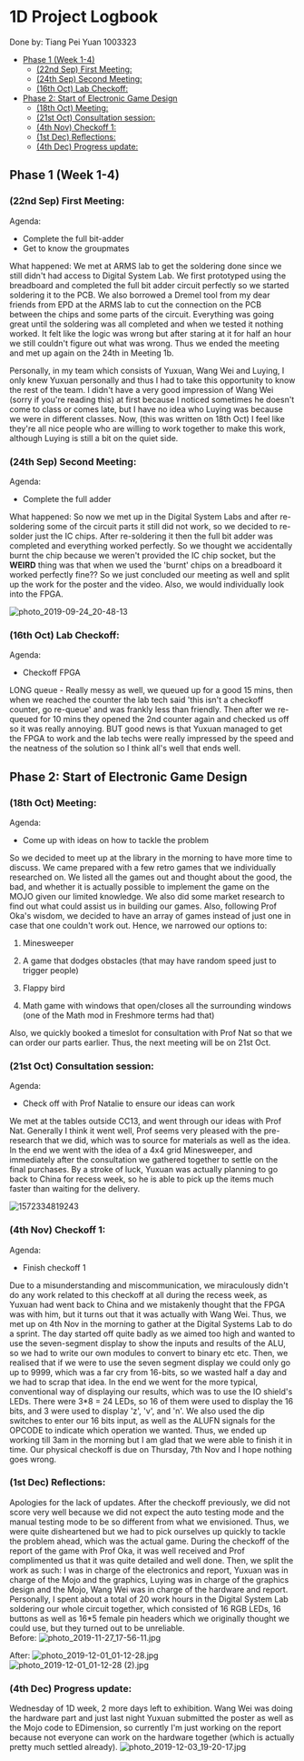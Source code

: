# 1D Project Logbook

Done by: Tiang Pei Yuan 1003323
<!-- TOC -->
- [ Phase 1 (Week 1-4) ](#p1)
  - [ (22nd Sep) First Meeting: ](#22sep)
  - [ (24th Sep) Second Meeting: ](#24sep)
  - [ (16th Oct) Lab Checkoff: ](#16oct)
- [ Phase 2: Start of Electronic Game Design ](#p2)
  - [ (18th Oct) Meeting: ](#18oct)
  - [ (21st Oct) Consultation session: ](#21oct)
  - [ (4th Nov) Checkoff 1: ](#4nov)
  - [ (1st Dec) Reflections:](#1dec)
  - [ (4th Dec) Progress update:](#4dec)
  

<!-- /TOC -->

<a name="p1"></a>
## Phase 1 (Week 1-4)
<a name="22sep"></a>
### (22nd Sep) First Meeting:

Agenda: 

- Complete the full bit-adder
- Get to know the groupmates

What happened: We met at ARMS lab to get the soldering done since we still didn't had access to Digital System Lab. We first prototyped using the breadboard and completed the full bit adder circuit perfectly so we started soldering it to the PCB. We also borrowed a Dremel tool from my dear friends from EPD at the ARMS lab to cut the connection on the PCB between the chips and some parts of the circuit. Everything was going great until the soldering was all completed and when we tested it nothing worked. It felt like the logic was wrong but after staring at it for half an hour we still couldn't figure out what was wrong. Thus we ended the meeting and met up again on the 24th in Meeting 1b. 

Personally, in my team which consists of Yuxuan, Wang Wei and Luying, I only knew Yuxuan personally and thus I had to take this opportunity to know the rest of the team. I didn't have a very good impression of Wang Wei (sorry if you're reading this) at first because I noticed sometimes he doesn't come to class or comes late, but I have no idea who Luying was because we were in different classes. Now, (this was written on 18th Oct) I feel like they're all nice people who are willing to work together to make this work, although Luying is still a bit on the quiet side.
<a name="24sep"></a>
### (24th Sep) Second Meeting:

Agenda:

- Complete the full adder

What happened: So now we met up in the Digital System Labs and after re-soldering some of the circuit parts it still did not work, so we decided to re-solder just the IC chips. After re-soldering it then the full bit adder was completed and everything worked perfectly. So we thought we accidentally burnt the chip because we weren't provided the IC chip socket, but the **WEIRD** thing was that when we used the 'burnt' chips on a breadboard it worked perfectly fine?? So we just concluded our meeting as well and split up the work for the poster and the video. Also, we would individually look into the FPGA.

![photo_2019-09-24_20-48-13](https://github.com/whenderpsfly/50.002_Logbook/blob/master/img/photo_2019-09-24_20-48-13.jpg)
<a name="16oct"></a>
### (16th Oct) Lab Checkoff:

Agenda:

- Checkoff FPGA

LONG queue - Really messy as well, we queued up for a good 15 mins, then when we reached the counter the lab tech said 'this isn't a checkoff counter, go re-queue' and was frankly less than friendly. Then after we re-queued for 10 mins they opened the 2nd counter again and checked us off so it was really annoying. BUT good news is that Yuxuan managed to get the FPGA to work and the lab techs were really impressed by the speed and the neatness of the solution so I think all's well that ends well. 
<a name="p2"></a>
## Phase 2: Start of Electronic Game Design
<a name="18oct"></a>
### (18th Oct) Meeting:

Agenda: 

- Come up with ideas on how to tackle the problem

So we decided to meet up at the library in the morning to have more time to discuss. We came prepared with a few retro games that we individually researched on. We listed all the games out and thought about the good, the bad, and whether it is actually possible to implement the game on the MOJO given our limited knowledge. We also did some market research to find out what could assist us in building our games. Also, following Prof Oka's wisdom, we decided to have an array of games instead of just one in case that one couldn't work out. Hence, we narrowed our options to:

1) Minesweeper

2) A game that dodges obstacles (that may have random speed just to trigger people)

3) Flappy bird

4) Math game with windows that open/closes all the surrounding windows (one of the Math mod in Freshmore terms had that)

Also, we quickly booked a timeslot for consultation with Prof Nat so that we can order our parts earlier. Thus, the next meeting will be on 21st Oct.
<a name="21oct"></a>
### (21st Oct) Consultation session:

Agenda:

- Check off with Prof Natalie to ensure our ideas can work

We met at the tables outside CC13, and went through our ideas with Prof Nat. Generally I think it went well, Prof seems very pleased with the pre-research that we did, which was to source for materials as well as the idea. In the end we went with the idea of a 4x4 grid Minesweeper, and immediately after the consultation we gathered together to settle on the final purchases. By a stroke of luck, Yuxuan was actually planning to go back to China for recess week, so he is able to pick up the items much faster than waiting for the delivery.

![1572334819243](https://github.com/whenderpsfly/50.002_Logbook/blob/master/img/1572334819243.png)
<a name="4nov"></a>

### (4th Nov) Checkoff 1:

Agenda:

- Finish checkoff 1 

Due to a misunderstanding and miscommunication, we miraculously didn't do any work related to this checkoff at all during the recess week, as Yuxuan had went back to China and we mistakenly thought that the FPGA was with him, but it turns out that it was actually with Wang Wei. Thus, we met up on 4th Nov in the morning to gather at the Digital Systems Lab to do a sprint. The day started off quite badly as we aimed too high and wanted to use the seven-segment display to show the inputs and results of the ALU, so we had to write our own modules to convert to binary etc etc. Then, we realised that if we were to use the seven segment display we could only go up to 9999, which was a far cry from 16-bits, so we wasted half a day and we had to scrap that idea. In the end we went for the more typical, conventional way of displaying our results, which was to use the IO shield's LEDs. There were 3*8 = 24 LEDs, so 16 of them were used to display the 16 bits, and 3 were used to display 'z', 'v', and 'n'. We also used the dip switches to enter our 16 bits input, as well as the ALUFN signals for the OPCODE to indicate which operation we wanted. Thus, we ended up working till 3am in the morning but I am glad that we were able to finish it in time. Our physical checkoff is due on Thursday, 7th Nov and I hope nothing goes wrong.

<a name="#1dec"></a>

### (1st Dec) Reflections:

Apologies for the lack of updates. After the checkoff previously, we did not score very well because we did not expect the auto testing mode and the manual testing mode to be so different from what we envisioned. Thus, we were quite disheartened but we had to pick ourselves up quickly to tackle the problem ahead, which was the actual game. During the checkoff of the report of the game with Prof Oka, it was well received and Prof complimented us that it was quite detailed and well done. Then, we split the work as such: I was in charge of the electronics and report, Yuxuan was in charge of the Mojo and the graphics, Luying was in charge of the graphics design and the Mojo, Wang Wei was in charge of the hardware and report. Personally, I spent about a total of 20 work hours in the Digital System Lab soldering our whole circuit together, which consisted of 16 RGB LEDs, 16 buttons as well as 16*5 female pin headers which we originally thought we could use, but they turned out to be unreliable.  
Before:
![photo_2019-11-27_17-56-11.jpg](https://github.com/whenderpsfly/50.002_Logbook/blob/master/img/photo_2019-11-27_17-56-11.jpg)

After:
![photo_2019-12-01_01-12-28.jpg](https://github.com/whenderpsfly/50.002_Logbook/blob/master/img/photo_2019-12-01_01-12-28.jpg)
![photo_2019-12-01_01-12-28 (2).jpg](https://github.com/whenderpsfly/50.002_Logbook/blob/master/img/photo_2019-12-01_01-12-28%20(2).jpg)


<a name="#4dec"></a>
### (4th Dec) Progress update:

Wednesday of 1D week, 2 more days left to exhibition. Wang Wei was doing the hardware part and just last night Yuxuan submitted the poster as well as the Mojo code to EDimension, so currently I'm just working on the report because not everyone can work on the hardware together (which is actually pretty much settled already). 
![photo_2019-12-03_19-20-17.jpg](https://github.com/whenderpsfly/50.002_Logbook/blob/master/img/photo_2019-12-03_19-20-17.jpg)

